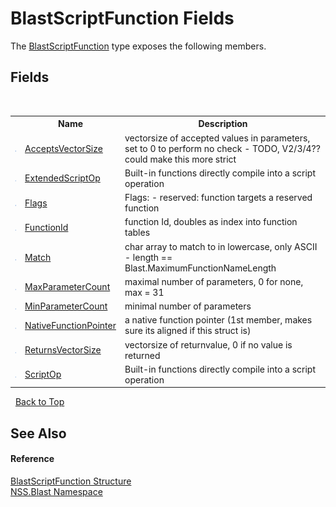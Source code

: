 # BlastScriptFunction Fields
 

The <a href="4c6d14f4-14ae-a622-3763-13b615f5d263.md">BlastScriptFunction</a> type exposes the following members.


## Fields
&nbsp;<table><tr><th></th><th>Name</th><th>Description</th></tr><tr><td>![Public field](media/pubfield.gif "Public field")</td><td><a href="814ec8a3-b38d-d0a1-5ee7-37b516b1da7e.md">AcceptsVectorSize</a></td><td>
vectorsize of accepted values in parameters, set to 0 to perform no check - TODO, V2/3/4?? could make this more strict</td></tr><tr><td>![Public field](media/pubfield.gif "Public field")</td><td><a href="a64ae303-2829-3fc9-0a87-37a02ae8db3c.md">ExtendedScriptOp</a></td><td>
Built-in functions directly compile into a script operation</td></tr><tr><td>![Public field](media/pubfield.gif "Public field")</td><td><a href="e1dd46ff-3d27-cce6-704d-4b6396a57d92.md">Flags</a></td><td>
Flags: - reserved: function targets a reserved function</td></tr><tr><td>![Public field](media/pubfield.gif "Public field")</td><td><a href="2045032c-da98-d060-1355-acc3982598fe.md">FunctionId</a></td><td>
function Id, doubles as index into function tables</td></tr><tr><td>![Public field](media/pubfield.gif "Public field")</td><td><a href="621c3e5a-d35f-5646-5ff4-3ec101473e36.md">Match</a></td><td>
char array to match to in lowercase, only ASCII - length == Blast.MaximumFunctionNameLength</td></tr><tr><td>![Public field](media/pubfield.gif "Public field")</td><td><a href="f28fc7ad-718b-6c88-a529-4f620c72cf88.md">MaxParameterCount</a></td><td>
maximal number of parameters, 0 for none, max = 31</td></tr><tr><td>![Public field](media/pubfield.gif "Public field")</td><td><a href="0e6a5677-792a-9d51-6580-1fe48dd611b6.md">MinParameterCount</a></td><td>
minimal number of parameters</td></tr><tr><td>![Public field](media/pubfield.gif "Public field")</td><td><a href="6e4ec964-4fb4-67d9-90b0-58e54779ed4d.md">NativeFunctionPointer</a></td><td>
a native function pointer (1st member, makes sure its aligned if this struct is)</td></tr><tr><td>![Public field](media/pubfield.gif "Public field")</td><td><a href="2047edc6-4d5b-7e98-e6a4-7a35278c2567.md">ReturnsVectorSize</a></td><td>
vectorsize of returnvalue, 0 if no value is returned</td></tr><tr><td>![Public field](media/pubfield.gif "Public field")</td><td><a href="0b79fbcc-0b5a-f8b5-676e-56fe70bb71ef.md">ScriptOp</a></td><td>
Built-in functions directly compile into a script operation</td></tr></table>&nbsp;
<a href="#blastscriptfunction-fields">Back to Top</a>

## See Also


#### Reference
<a href="4c6d14f4-14ae-a622-3763-13b615f5d263.md">BlastScriptFunction Structure</a><br /><a href="88b55311-4a89-0894-e27a-e157e443c7f7.md">NSS.Blast Namespace</a><br />